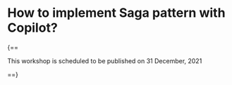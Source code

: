 # How to implement Saga pattern with Copilot?

{==

This workshop is scheduled to be published on 31 December, 2021

==}
